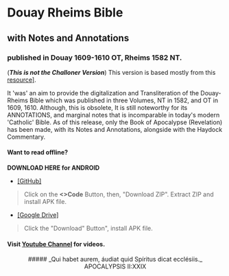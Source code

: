 # Douay Rheims Bible
## with Notes and Annotations
### published in Douay 1609-1610 OT, Rheims 1582 NT.

(**_This is not the Challoner Version_**)
This version is based mostly from this <a href="https://archive.org/details/1582douayrheimsnt/page/n677/mode/2up?view=theater" target="_blank">resource]</a>.
  
  It 'was' an aim to provide the digitalization and Transliteration of  the Douay-Rheims Bible 
which was published in three Volumes, NT in 1582, and OT in 1609, 1610. Although, this is obsolete, 
It is still noteworthy for its ANNOTATIONS, and marginal notes that is incomparable in today's modern 'Catholic'
Bible.
  As of this release, only the Book of Apocalypse (Revelation) has been made, with its Notes and Annotations, 
alongside with the Haydock Commentary.

#### Want to read offline?
**DOWNLOAD HERE for ANDROID**

+ <a href="https://github.com/apocalypsis229/apocalypsis.apk.git" target="_blank">[GitHub]</a>
>Click on the **<>Code** Button, then, "Download ZIP".
>Extract ZIP and install APK file.

+ <a href="https://drive.google.com/file/d/1K2Ht_CynGkZ6wq3-T73cYE8E86sp6qg-/view?fbclid=IwAR0c6O1kwboPORf6H0VI2m3b2ORlc49KOulBPf9UCMdMJ_17dwILhBL4cmc" target="_blank">[Google Drive]</a>
>Click the "Download" Button", install APK file.


#### Visit [Youtube Channel](https://www.youtube.com/@apocalypsis229) for videos.

<center> ##### _Qui habet aurem, áudiat quid Spíritus dicat ecclésiis._
APOCALYPSIS II:XXIX
</center>
